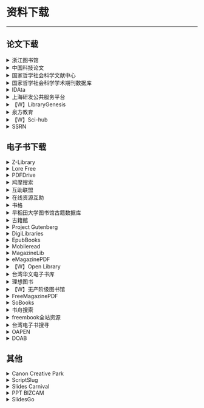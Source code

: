 # 资料下载

---

## 论文下载

<div class="grid">
    <div><details><summary>浙江图书馆</summary><p>使用浙江图书馆可以下载知网/万方/维普等数据库文献，用支付宝就能注册账号。进入网站后右上角点击登录，可以直接用支付宝扫码注册后成为注册用户。注册账号成功登陆后，在网站首页进入【数字资源】进去即可选择数据库下载文献，有几百个数据库，知网、万方、维普这些我们常用的都有。<br/>除此之外，还有广西图书馆、贵阳图书馆等各大图书馆可免费注册，可以下载绝大部分读秀上的书籍。<br/><a href="https://www.zjlib.cn" target="_blank" role="button" class="outline">访问网站</a></p></details></div>
    <div><details><summary>中国科技论文</summary><p>国内唯一免费全文期刊库，由中华人民共和国教育部主管，中国科技论文在线发起。目前已收录近千家科技期刊、逾130万篇各领域科技论文全文，全部提供给广大科研工作者及爱好者进行免费下载。下载十分简单，直接在首页检索关键词即可。点击获取全文即可【在线打开】或者【下载PDF】需要注意，有些浏览器可能会阻止这个网站的操作，需要在网址后面设置一下不拦截窗口。<br/><a href="http://www.paper.edu.cn/journal/index.shtml" target="_blank" role="button" class="outline">访问网站</a></p></details></div>
    <div><details><summary>国家哲学社会科学文献中心</summary><p>2048种期刊，上线文献数据超过1000万条。最主要的是文献很多，而且也比较新，很多19年、20年的都可以免费下载。注册稍微繁琐了点，其它都非常好，如果要下载或者阅读全文是必须登录。成功登录以后，直接在首页检索文献下载就行了。<br/><a href="http://www.ncpssd.org/index.aspx" target="_blank" role="button" class="outline">访问网站</a></p></details></div>
</div>
<div class="grid">
    <div><details><summary>国家哲学社会科学学术期刊数据库</summary><p>国內最大的公益性社科精品期刊数据库，收录精品学术期刊600多种，论文近300万篇，比第3个网站稍微少一点注册只需要邮箱，检索也很方便，下载也是免费。<br/><a href="http://www.ncpssd.org/index.aspx" target="_blank" role="button" class="outline">访问网站</a></p></details></div>
    <div><details><summary>IDAta</summary><p>iData真的很好用，知网有权限下载的、没有权限下载的它都能下载，毕竟号称是全球最大的知网镜像网站。缺点就是每天下载次数有限。<br/><a href="https://www.cn-ki.net/" target="_blank" role="button" class="outline">访问网站</a></p></details></div>
    <div><details><summary>上海研发公共服务平台</summary><p>上海研发公共服务平台的数据中心—上海科技创新资源数据中心，该数据中心功能非常全面，不仅仅有下载中文文献和西方文献的功能，还提供了知识产权、各类电子书籍以及文献求助的功能。进入网站后，进入“上海科技创新资源数据中心”，点击“数据中心”。开始免费注册账号。积分制下载，注册会送积分。查看积分可以去个人中心查看。积分不够做任务就可以了，任务都比较简单。<br/><a href="http://www.sgst.cn/" target="_blank" role="button" class="outline">访问网站</a></p></details></div>
</div>
<div class="grid">
    <div><details><summary>【W】LibraryGenesis</summary><p>一个可以媲美Sci-hub的神站，LibraryGenesis号称是帮助全人类知识无版权传播的计划，实际上确实如此。网站上论文很多，下载方便，还有很多外文书籍和中文书籍，基本上所有的外文书籍和论文都可以搜到并下载，最近的学术论文也可以下载，几乎每天都在更新！与Sci-hub一样，Librarygenesis也会遇到被封的问题，遇到这个情况，可以尝试等待一会或者换个浏览器。<br/><a href="http://gen.lib.rus.ec/" target="_blank" role="button" class="outline">访问网站</a></p></details></div>
    <div><details><summary>泉方教育</summary><p>泉方教育除了可以下载文献，云图书馆也是免费注册，还有人工代查功能，文献下载次数没有限制。注意：泉方教育下载文献是通过英文文献名查找的，无法用Doi直接搜索！<br/><a href="http://www.yuntsg.com/html/1/" target="_blank" role="button" class="outline">访问网站</a></p></details></div>
    <div><details><summary>【W】Sci-hub</summary><p>一个几乎可以下载任何论文的网站，但因为涉及到版权问题，网址总是打不开，以下是理论可用的链接。<br/><a href="https://sci-hub.tw" target="_blank" role="button" class="outline">访问网站（1）</a><br/><a href="https://sci-hub.se" target="_blank" role="button" class="outline">访问网站（2）</a><br/><a href="https://sci-hub.si" target="_blank" role="button" class="outline">访问网站（3）</a></p></details></div>
</div>
<div class="grid">
    <div><details><summary>SSRN</summary><p>社会科学研究网，基本免费，未在期刊正式发表的论文也能下载<br/><a href="https://www.ssrn.com" target="_blank" role="button" class="outline">访问网站</a></p></details></div>
    <div>  </div>
    <div>  </div>
</div>

## 电子书下载

<div class="grid">
    <div><details><summary>Z-Library</summary><p>一个免费的电子书共享社区，非注册用户每天可以下载5本，注册后可以下载十本，直接搜索就能用，下载下来的多是PDF/EPUB/MOBI/AZW/AZW3格式的电子书。<br/><a href="https://z-lib.org/" target="_blank" role="button" class="outline">主站</a><br/><a href="https://zh.1lib.domains/" target="_blank" role="button" class="outline">自动寻找可用域名（官方）</a><br/><a href="https://www.bookzz.ren/" target="_blank" role="button" class="outline">镜像站（官方）</a><br/><a href="https://zh.zlib.life/" target="_blank" role="button" class="outline">镜像站（非官方）</a><br/><a href="https://pangniao.net/z-library-zui-xin-di-zhi.html" target="_blank" role="button" class="outline">可用域名（非官方）</a></p></details></div>
    <div><details><summary>Lore Free</summary><p>另一个电子书共享社区，资源更新速度很慢，但好像可以找到一些比较难找的资源。<br/><a href="https://lorefree.com/" target="_blank" role="button" class="outline">访问网站</a></p></details></div>
    <div><details><summary>PDFDrive</summary><p>一个免费的搜索引擎，允许您搜索，预览和下载数百万个PDF文件到您的设备。<br/><a href="https://www.pdfdrive.com/" target="_blank" role="button" class="outline">访问网站</a></p></details></div>
</div>
<div class="grid">
    <div><details><summary>鸠摩搜索</summary><p>国内的电子书搜索引擎，可以找到一些常见的资源。<br/><a href="https://www.jiumodiary.com" target="_blank" role="button" class="outline">访问网站</a></p></details></div>
    <div><details><summary>互助联盟</summary><p>本质上来讲，用这个玩意儿和直接在某宝上花钱买文件并没有什么区别，可能就是它提供了一个油猴脚本，方便一些吧。<br/><a href="https://www.xueshu86.com/" target="_blank" role="button" class="outline">访问网站</a></p></details></div>
    <div><details><summary>在线资源互助</summary><p>和上面那个网站一样，付费买资源，有些不太好找的书可以试一下。<br/><a href="https://bk.5mbook.com/" target="_blank" role="button" class="outline">访问网站</a></p></details></div>
</div>
<div class="grid">
    <div><details><summary>书格</summary><p>书格是一个自由开放的在线古籍图书馆。致力于开放式分享、介绍、推荐有价值的古籍善本，并鼓励将文化艺术作品数字化归档。<br/><a href="https://new.shuge.org/" target="_blank" role="button" class="outline">访问网站</a></p></details></div>
    <div><details><summary>早稻田大学图书馆古籍数据库</summary><p>早稻田大学图书馆对外提供其馆藏的约 30 万册的部分古籍影像资料，日本古籍居多，也有大量中国古籍的扫描版本可供下载，是不可多得的珍贵资料。<br/><a href="https://www.wul.waseda.ac.jp/kotenseki/" target="_blank" role="button" class="outline">访问网站</a></p></details></div>
    <div><details><summary>古籍館</summary><p>号称是中国最大的古籍图书馆。《古籍馆数据库》资源依托全国各类图书馆，整个项目预计收录1949年以前30多万种（不同版本）古籍文献资料（约合8千多万张图片），大约录入50亿字。分期分批推进完成。《古籍馆数据库》的建设参考中国图书馆十二五规划建设目标，建设一个全面反映中国古代文献流传与存藏状况的大型文献典籍资源总库，实现一站式全文检索。<br/>《古籍馆数据库》一期收录8.5万种古籍书，10亿字。其中：经部（12400种）、史部（34000种）、子部（15600种）、集部（23300种）。<br/><a href="https://gujiguan.com/" target="_blank" role="button" class="outline">访问网站</a></p></details></div>
</div>
<div class="grid">
    <div><details><summary>Project Gutenberg</summary><p>古登堡计划是世界上第一个数字图书馆，提供大量版权过期而进入公有领域的书籍（公版书）。<br/><a href="https://www.gutenberg.org/" target="_blank" role="button" class="outline">访问网站</a></p></details></div>
    <div><details><summary>DigiLibraries</summary><p>免费电子书库，超过 20,000 本免费电子书，提供 MOBI、EPUB、PDF 等格式电子书。<br/><a href="https://digilibraries.com/" target="_blank" role="button" class="outline">访问网站</a></p></details></div>
    <div><details><summary>EpubBooks</summary><p>提供高质量 EPUB 格式和适用于 Kindle 的 MOBI 格式公版电子书，其中有许多办好插图和脚注。下载电子书前必须使用邮箱注册并激活账号。<br/><a href="https://www.epubbooks.com/" target="_blank" role="button" class="outline">访问网站</a></p></details></div>
</div>
<div class="grid">
    <div><details><summary>Mobileread</summary><p>一个电子书论坛，无需注册即可下载。<br/><a href="https://www.mobileread.com/" target="_blank" role="button" class="outline">访问网站</a></p></details></div>
    <div><details><summary>MagazineLib</summary><p>一个可以免费下载PDF格式英文杂志的网站。<br/><a href="https://magazinelib.com/" target="_blank" role="button" class="outline">访问网站</a></p></details></div>
    <div><details><summary>eMagazinePDF</summary><p>一个可以免费下载PDF格式英文杂志的网站，但好像会乱弹广告，小心不要误触。<br/><a href="https://freemagazinepdf.com/" target="_blank" role="button" class="outline">访问网站</a></p></details></div>
</div>
<div class="grid">
    <div><details><summary>【W】Open Library</summary><p>Open Library是互联网档案馆旗下的非营利网站暨在线图书馆项目，收录了许多公有领域图书的在线版本，旨在为每一本已出版的图书创建一个网页。<br/><a href="https://openlibrary.org/" target="_blank" role="button" class="outline">访问网站</a></p></details></div>
    <div><details><summary>台湾华文电子书库</summary><p>台湾华文电子书库（Taiwan eBook）启用上线，电子书 12178 册、政府出版品 595 册、百人千书 1005 册，免费开放读者在线阅览。<br/><a href="https://taiwanebook.ncl.edu.tw/" target="_blank" role="button" class="outline">访问网站</a></p></details></div>
    <div><details><summary>理想图书</summary><p>也是基于超星库的一个电子书下载网站，价格更贵，但资源更全。<br/><a href="https://www.lxbook.net/" target="_blank" role="button" class="outline">访问网站</a></p></details></div>
</div>
<div class="grid">
    <div><details><summary>【W】无产阶级图书馆</summary><p>一个可以下载电子书的网站，非注册用户也不限速。但<b>这个网站打开自带国际歌音效，公共场合记得关一下声音再进！</b><br/><a href="https://library.proletarian.me/" target="_blank" role="button" class="outline">访问网站</a></p></details></div>
    <div><details><summary>FreeMagazinePDF</summary><p>一个可以下载外刊PDF的网站<br/><a href="https://freemagazinepdf.com/" target="_blank" role="button" class="outline">访问网站</a></p></details></div>
    <div><details><summary>SoBooks</summary><p>一个电子书下载网站<br/><a href="https://sobooks.net/" target="_blank" role="button" class="outline">访问网站</a></p></details></div>
</div>
<div class="grid">
    <div><details><summary>书舟搜索</summary><p>一个电子书下载网站<br/><a href="https://www.shuzhou.cc/" target="_blank" role="button" class="outline">访问网站</a></p></details></div>
    <div><details><summary>freembook全站资源</summary><p>freembook全站15.72万书(kindle格式为主) [rar][1.4TB]<br/>访问码：k715<br/><a href="https://115.com/s/swn2iev3nvz?password=k715&#" target="_blank" role="button" class="outline">访问网站</a></p></details></div>
    <div><details><summary>台湾电子书搜寻</summary><p>一个综合搜索各大电子书出版商的网站（需要付费购买）<br/><a href="https://taiwan-ebook-lover.github.io/" target="_blank" role="button" class="outline">访问网站</a></p></details></div>
</div>
<div class="grid">
    <div><details><summary>OAPEN</summary><p>一个位于荷兰的学术类电子书库，开放获取，无需注册，无需翻墙。可在右上角输入搜索内容或按学科/出版社/语言/合集筛选，现有英语电子书1.5万本，可以整本下载或通过在线阅读器阅读。<br/><a href="https://oapen.org/" target="_blank" role="button" class="outline">访问网站</a></p></details></div>
    <div><details><summary>DOAB</summary><p>一个位于法国的学术类电子书库，开放获取，无需注册，无需翻墙。可在右上角输入搜索内容或按学科/出版社/语言/合集筛选，现有英语电子书3万本，会跳转到books.openedition.org在线阅读。<br/><a href="https://doabooks.org/" target="_blank" role="button" class="outline">访问网站</a></p></details></div>
    <div> </div>
</div>

## 其他

<div class="grid">
    <div><details><summary>Canon Creative Park</summary><p>可以下载纸制品图纸的网站，进首页右上角选择其他语言也可以，不要选中文，中文页会删减很多内容。<br/>所有图纸都是免费下载，但需要【W】（如果访问的是除中文外其他语种的页面），是否要对应地域的IP才能下载还没测试过，需要注册账号后才能下载。<br/><i>浏览页面不用挂梯，只有下载才要</i><br/><i>带CANON ID标志的才需要挂梯下载，没有标志的下载无需挂梯及登陆</i><br/>下载页面附带很详细的图文教程下载<br/><a href="https://creativepark.canon/en/index.html" target="_blank" role="button" class="outline">访问网站</a></p></details></div>
    <div><details><summary>ScriptSlug</summary><p>一个可以查剧本的网站，上面的内容都是免费公开的，开放存档，可用于教育与研究用途，支持使用标题、编剧名或genres搜索。<br/><a href="https://www.scriptslug.com/" target="_blank" role="button" class="outline">访问网站</a></p></details></div>
    <div><details><summary>Slides Carnival</summary><p>一个PPT模板网站，很商业，可以选主题，也可以在Google云端硬盘上用<br/>Google的PPT在投影那栏下面有主题编辑器，可以找一找，那边可以改变一切配色版面素材<br/><a href="https://www.slidescarnival.com/" target="_blank" role="button" class="outline">访问网站</a></p></details></div>
</div>
<div class="grid">
    <div><details><summary>PPT BIZCAM</summary><p>一个很漂亮的免费PPT模板网站<br/><a href="http://pptbizcam.co.kr/" target="_blank" role="button" class="outline">访问网站</a></p></details></div>
    <div><details><summary>SlidesGo</summary><p>一个免费的PPT模板网站，免费帐户一个月可以下载10个<br/><a href="https://slidesgo.com/" target="_blank" role="button" class="outline">访问网站</a></p></details></div>
    <div> </div>
</div>